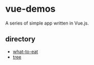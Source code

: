 # vue-demos

A series of simple app written in Vue.js.

## directory

- [what-to-eat](http://localhost:3333/vue-demos/what-to-eat)
- [tree](http://localhost:3333/vue-demos/tree)
